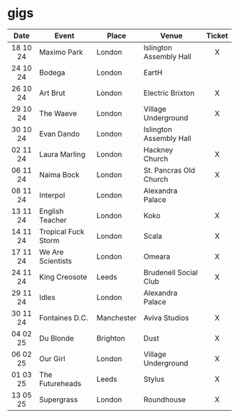 # gigs
|Date|Event|Place|Venue|Ticket|
|:--:|-----|----|-----|:----:|
|18 10 24|Maximo Park|London|Islington Assembly Hall|X|
|24 10 24|Bodega|London|EartH|
|26 10 24|Art Brut|London|Electric Brixton|X|
|29 10 24|The Waeve|London|Village Underground|X|
|30 10 24|Evan Dando|London|Islington Assembly Hall|
|02 11 24|Laura Marling|London|Hackney Church|X|
|06 11 24|Naima Bock|London|St. Pancras Old Church|X|
|08 11 24|Interpol|London|Alexandra Palace|
|13 11 24|English Teacher|London|Koko|X|
|14 11 24|Tropical Fuck Storm|London|Scala|X|
|17 11 24|We Are Scientists|London|Omeara|X|
|24 11 24|King Creosote|Leeds|Brudenell Social Club|X|
|29 11 24|Idles|London|Alexandra Palace|
|30 11 24|Fontaines D.C.|Manchester|Aviva Studios|X|
|04 02 25|Du Blonde|Brighton|Dust|X|
|06 02 25|Our Girl|London|Village Underground|X|
|01 03 25|The Futureheads|Leeds|Stylus|X|
|13 05 25|Supergrass|London|Roundhouse|X|
